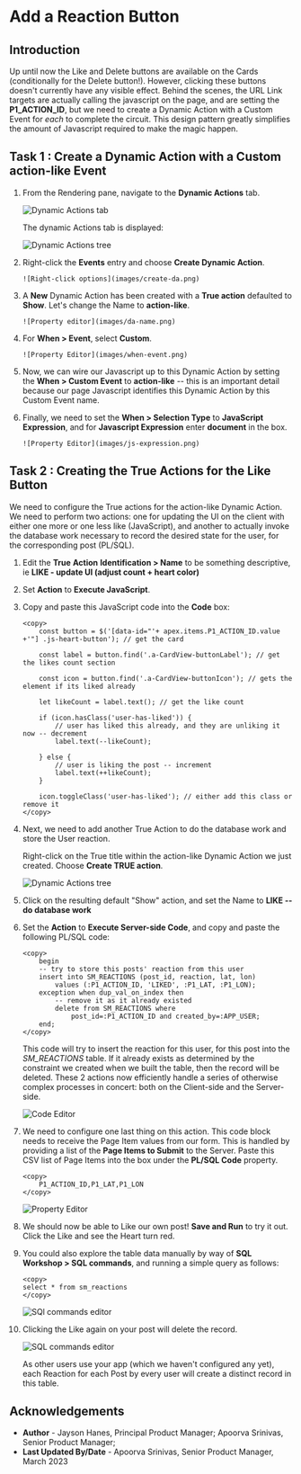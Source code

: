 # Add a Reaction Button

## Introduction

Up until now the Like and Delete buttons are available on the Cards (conditionally for the
Delete button!). However, clicking these buttons doesn't currently have
any visible effect. Behind the scenes, the URL Link targets are actually
calling the javascript on the page, and are setting the
**P1_ACTION_ID**, but we need to create a Dynamic Action with a Custom
Event for *each* to complete the circuit. This design pattern greatly
simplifies the amount of Javascript required to make the magic happen.

## **Task 1** : Create a Dynamic Action with a Custom **action-like** Event

1. From the Rendering pane, navigate to the **Dynamic Actions** tab.

    ![Dynamic Actions tab](images/da-tab.png)

    The dynamic Actions tab is displayed:

    ![Dynamic Actions tree](images/da-tree.png)


2.  Right-click the **Events** entry and choose **Create Dynamic Action**.

        ![Right-click options](images/create-da.png)

3.  A **New** Dynamic Action has been created with a **True action** defaulted to **Show**. Let's change the Name to **action-like**.

        ![Property editor](images/da-name.png)

3.  For **When > Event**, select **Custom**.

        ![Property Editor](images/when-event.png)

4.  Now, we can wire our Javascript up to this Dynamic Action by
    setting the **When > Custom Event** to **action-like**
    -- this is an important detail because our page Javascript identifies this Dynamic Action by
    this Custom Event name.

5.  Finally, we need to set the **When > Selection Type** to
    **JavaScript Expression**, and for **Javascript Expression** enter **document** in the box.

        ![Property Editor](images/js-expression.png)

## **Task 2** : Creating the True Actions for the Like Button

We need to configure the True actions for the action-like Dynamic
Action. We need to perform two actions: one for updating the UI on
the client with either one more or one less like (JavaScript), and
another to actually invoke the database work necessary to record the
desired state for the user, for the corresponding post (PL/SQL).

1.  Edit the **True** **Action** **Identification > Name** to be
    something descriptive, ie **LIKE - update UI (adjust count + heart color)**

2.  Set **Action** to **Execute JavaScript**.

3.  Copy and paste this JavaScript code into the **Code** box:

    ```
    <copy>
        const button = $('[data-id="'+ apex.items.P1_ACTION_ID.value +'"] .js-heart-button'); // get the card

        const label = button.find('.a-CardView-buttonLabel'); // get the likes count section

        const icon = button.find('.a-CardView-buttonIcon'); // gets the element if its liked already

        let likeCount = label.text(); // get the like count

        if (icon.hasClass('user-has-liked')) { 
            // user has liked this already, and they are unliking it now -- decrement
            label.text(--likeCount); 

        } else { 
            // user is liking the post -- increment
            label.text(++likeCount);
        }

        icon.toggleClass('user-has-liked'); // either add this class or remove it
    </copy>
    ```

4. Next, we need to add another True Action to do the database work and
store the User reaction.

    Right-click on the True title within the action-like Dynamic Action
    we just created. Choose **Create TRUE action**.

    ![Dynamic Actions tree](images/true-action.png)

5.  Click on the resulting default "Show" action, and set the Name to 
    **LIKE -- do database work**

6.  Set the **Action** to **Execute Server-side Code**, and copy and
    paste the following PL/SQL code:

    ```
    <copy>
        begin
        -- try to store this posts' reaction from this user
        insert into SM_REACTIONS (post_id, reaction, lat, lon) 
            values (:P1_ACTION_ID, 'LIKED', :P1_LAT, :P1_LON);
        exception when dup_val_on_index then
            -- remove it as it already existed
            delete from SM_REACTIONS where 
                post_id=:P1_ACTION_ID and created_by=:APP_USER;
        end;
    </copy>
    ```

    This code will try to insert the reaction for this user, for this post into the *SM_REACTIONS* table. If it already exists as determined by the constraint we created when we built the table, then the record will be deleted. These 2 actions now efficiently handle a series of otherwise complex processes in concert: both on the Client-side and the Server-side.
    
    ![Code Editor](images/plsql-code.png)

7. We need to configure one last thing on this action. This code block
needs to receive the Page Item values from our form.
    This is handled by providing a list of the **Page Items to Submit** to the Server.
    Paste this CSV list of Page Items into the box under the **PL/SQL Code** property.
    ```
    <copy>
        P1_ACTION_ID,P1_LAT,P1_LON
    </copy>
    ```

    ![Property Editor](images/item-to-submit.png)

8. We should now be able to Like our own post! **Save and Run** to try it out. Click the Like and see the Heart turn red.

9.  You could also explore the table data manually by way of **SQL Workshop > SQL commands**, and running a simple query as follows:
    ```
    <copy>
    select * from sm_reactions
    </copy>
    ```

    ![SQl commands editor](images/sql-with-record.png)

10. Clicking the Like again on your post will delete the record.

    ![SQL commands editor](images/sql-without-record.png)

    As other users use your app (which we haven't configured any yet), each Reaction for each Post by every user will create a distinct record in this table.


## **Acknowledgements**

 - **Author** - Jayson Hanes, Principal Product Manager; Apoorva Srinivas, Senior Product Manager; 
 - **Last Updated By/Date** - Apoorva Srinivas, Senior Product Manager, March 2023